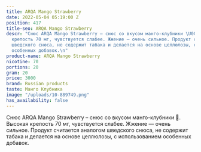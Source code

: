 ```yaml
---
title: ARQA Mango Strawberry
date: 2022-05-04 05:19:00 Z
position: 417
title-seo: ARQA Mango Strawberry
descr: "Снюс ARQA Mango Strawberry – снюс со вкусом манго-клубники \U0001F353. Высокая
  крепость 70 мг, чувствуется слабее. Жжение — очень сильное. Продукт считается аналогом
  шведского снюса, не содержит табака и делается на основе целлюлозы, с использованием
  особенных добавок.\n"
product-name: ARQA Mango Strawberry
nicotine: 70
portions: 20
gram: 20
price: 3000
brand: Russian products
taste: Манго Клубника
image: "/uploads/10-889749.png"
has_availability: false
---
```


Снюс ARQA Mango Strawberry – снюс со вкусом манго-клубники 🍓. Высокая крепость 70 мг, чувствуется слабее. Жжение — очень сильное. Продукт считается аналогом шведского снюса, не содержит табака и делается на основе целлюлозы, с использованием особенных добавок.
